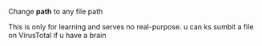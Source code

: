 Change **path** to any file path



This is only for learning and serves no real-purpose. u can ks sumbit a file on VirusTotal if u have a brain
